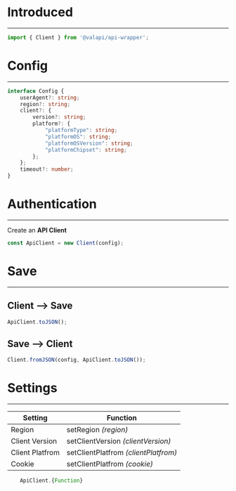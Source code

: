 # Introduced

-----------

```typescript
import { Client } from '@valapi/api-wrapper';
```

# Config

-----------

```typescript
interface Config {
    userAgent?: string;
    region?: string;
    client?: {
        version?: string;
        platform?: {
            "platformType": string;
            "platformOS": string;
            "platformOSVersion": string;
            "platformChipset": string;
        };
    };
    timeout?: number;
}
```

# Authentication

-----------

Create an **API Client**

```typescript
const ApiClient = new Client(config);
```

# Save

-----------

## Client --> Save

```typescript
ApiClient.toJSON();
```

## Save --> Client

```typescript
Client.fromJSON(config, ApiClient.toJSON());
```

# Settings

-----------

| Setting         | Function                             |
| --------------- | ------------------------------------ |
| Region          | setRegion *(region)*                 |
| Client Version  | setClientVersion *(clientVersion)*   |
| Client Platfrom | setClientPlatfrom *(clientPlatfrom)* |
| Cookie          | setClientPlatfrom *(cookie)*         |

```javascript
    ApiClient.{Function}
```